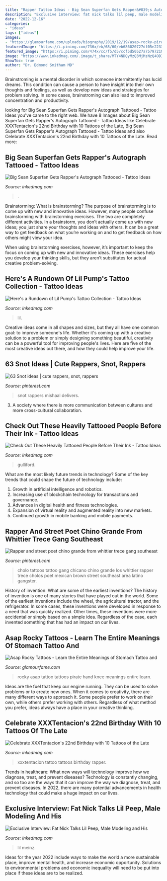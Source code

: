 ```yaml
---
title: "Rapper Tattoo Ideas - Big Sean Superfan Gets Rapper&#039;s Autograph Tattooed"
description: "Exclusive interview: fat nick talks lil peep, male modeling and his"
date: "2022-12-16"
categories:
- "ideas"
tags: ["ideas"]
images:
- "https://glamourfame.com/uploads/biography/2019/12/19/asap-rocky-pirate-tattoo-1576751408909.jpg"
featuredImage: "https://i.pinimg.com/736x/eb/68/60/eb686020727df05e2233ad53faf948ba--la-tattoo-cholo-style.jpg?b%3Dt"
featured_image: "https://i.pinimg.com/474x/cc/f5/d5/ccf5d50527a75797219341a1759c5655.jpg"
image: "https://www.inkedmag.com/.image/t_share/MTY4NDQyMzQ3MjMzNzQ4ODIz/bigseanhero.png"
ShowToc: true
author: "Dr. Edmond Smitham MD"
---
```



Brainstroming is a mental disorder in which someone intermittently has lucid dreams. This condition can cause a person to have insight into their own thoughts and feelings, as well as develop new ideas and strategies for problem solving. In some cases, brainstroming can also lead to improved concentration and productivity.

	

		
looking for Big Sean Superfan Gets Rapper&#039;s Autograph Tattooed - Tattoo Ideas you've came to the right web. We have 8 Images about Big Sean Superfan Gets Rapper&#039;s Autograph Tattooed - Tattoo Ideas like Celebrate XXXTentacion&#039;s 22nd Birthday with 10 Tattoos of the Late, Big Sean Superfan Gets Rapper&#039;s Autograph Tattooed - Tattoo Ideas and also Celebrate XXXTentacion&#039;s 22nd Birthday with 10 Tattoos of the Late. Read more:
		
    
## Big Sean Superfan Gets Rapper&#039;s Autograph Tattooed - Tattoo Ideas

<img loading=lazy src="https://www.inkedmag.com/.image/t_share/MTY4NDQyMzQ3MjMzNzQ4ODIz/bigseanhero.png" onerror="this.onerror=null;this.src='https://tse4.mm.bing.net/th?id=OIP.DIrzbVGnsCbvnrPhOoF9awHaD4&amp;pid=15.1';" alt="Big Sean Superfan Gets Rapper&#039;s Autograph Tattooed - Tattoo Ideas">

_Source: inkedmag.com_

>. 

	

Brainstorming: What is brainstorming?
The purpose of brainstorming is to come up with new and innovative ideas. However, many people confuse brainstorming with brainstorming exercises. The two are completely different activities.
In a brainstorm, you don’t actually come up with new ideas; you just share your thoughts and ideas with others. It can be a great way to get feedback on what you’re working on and to get feedback on how others might view your idea.

When using brainstorming exercises, however, it’s important to keep the focus on coming up with new and innovative ideas. These exercises help you develop your thinking skills, but they aren’t substitutes for actual creative problem-solving.

    
## Here&#039;s A Rundown Of Lil Pump&#039;s Tattoo Collection - Tattoo Ideas

<img loading=lazy src="https://www.inkedmag.com/.image/t_share/MTY2MTY4NTQxODg2Njg3MTc5/lil-pump-tattoos-fb.jpg" onerror="this.onerror=null;this.src='https://tse2.mm.bing.net/th?id=OIP.HUoWOYidGdjAMHh6M0_YyQHaD4&amp;pid=15.1';" alt="Here&#039;s a Rundown of Lil Pump&#039;s Tattoo Collection - Tattoo Ideas">

_Source: inkedmag.com_

>lil. 

	

Creative ideas come in all shapes and sizes, but they all have one common goal: to improve someone's life. Whether it's coming up with a creative solution to a problem or simply designing something beautiful, creativity can be a powerful tool for improving people's lives. Here are five of the most creative ideas out there, and how they could help improve your life.

    
## 63 Snot Ideas | Cute Rappers, Snot, Rappers

<img loading=lazy src="https://i.pinimg.com/474x/cc/f5/d5/ccf5d50527a75797219341a1759c5655.jpg" onerror="this.onerror=null;this.src='https://tse2.mm.bing.net/th?id=OIP.-lzjlcLQzglrnLF1sb34JwAAAA&amp;pid=15.1';" alt="63 Snot ideas | cute rappers, snot, rappers">

_Source: pinterest.com_

>snot rappers mishaal delivers. 

	

3. A society where there is more communication between cultures and more cross-cultural collaboration. 

    
## Check Out These Heavily Tattooed People Before Their Ink - Tattoo Ideas

<img loading=lazy src="https://www.inkedmag.com/.image/t_share/MTYyMzIxMjI0NTM2NDM0NTg5/screen-shot-2019-02-28-at-103008-am.png" onerror="this.onerror=null;this.src='https://tse4.mm.bing.net/th?id=OIP.6CbcyQ9Xyvo3bKbaSIsNbQHaHa&amp;pid=15.1';" alt="Check Out These Heavily Tattooed People Before Their Ink - Tattoo Ideas">

_Source: inkedmag.com_

>gulliford. 

	

What are the most likely future trends in technology?
Some of the key trends that could shape the future of technology include: 
1. Growth in artificial intelligence and robotics. 
2. Increasing use of blockchain technology for transactions and governance. 
3. Advances in digital health and fitness technologies. 
4. Expansion of virtual reality and augmented reality into new markets. 
5. Continued growth in mobile banking and mobile payments.

    
## Rapper And Street Poet Chino Grande From Whittier Trece Gang Southeast

<img loading=lazy src="https://i.pinimg.com/736x/eb/68/60/eb686020727df05e2233ad53faf948ba--la-tattoo-cholo-style.jpg?b%3Dt" onerror="this.onerror=null;this.src='https://tse3.mm.bing.net/th?id=OIP.ZbIH7F-UooYc3KUCatl5QQAAAA&amp;pid=15.1';" alt="Rapper and street poet chino grande from whittier trece gang southeast">

_Source: pinterest.com_

>cholo tattoos tattoo gang chicano chino grande los whittier rapper trece cholos poet mexican brown street southeast area latino gangster. 

	

History of invention: What are some of the earliest inventions?
The history of invention is one of many stories that have played out in the world. Some of the earliest inventions include the wheel, the agricultural tractor, and the refrigerator. In some cases, these inventions were developed in response to a need that was quickly realized. Other times, these inventions were more accidental or simply based on a simple idea. Regardless of the case, each invented something that has had an impact on our lives.

    
## Asap Rocky Tattoos - Learn The Entire Meanings Of Stomach Tattoo And

<img loading=lazy src="https://glamourfame.com/uploads/biography/2019/12/19/asap-rocky-pirate-tattoo-1576751408909.jpg" onerror="this.onerror=null;this.src='https://tse1.mm.bing.net/th?id=OIP.IMcOGErJ5jng9M0f5hYTxQHaJP&amp;pid=15.1';" alt="Asap Rocky Tattoos - Learn the Entire Meanings of Stomach Tattoo and">

_Source: glamourfame.com_

>rocky asap tattoo tattoos pirate hand knee meanings entire learn. 

	

Ideas are the fuel that keep our engine running. They can be used to solve problems or to create new ones. When it comes to creativity, there are many different ways to approach it. Some people prefer to work on their own, while others prefer working with others. Regardless of what method you prefer, ideas always have a place in your creative thinking.

    
## Celebrate XXXTentacion&#039;s 22nd Birthday With 10 Tattoos Of The Late

<img loading=lazy src="https://www.inkedmag.com/.image/t_share/MTY5OTA0MDg1Mzk3NDE1NzM5/xxxtentacion-fb.jpg" onerror="this.onerror=null;this.src='https://tse1.mm.bing.net/th?id=OIP.PNDDe8N-6wh6ooUY1H-cIgHaD4&amp;pid=15.1';" alt="Celebrate XXXTentacion&#039;s 22nd Birthday with 10 Tattoos of the Late">

_Source: inkedmag.com_

>xxxtentacion tattoo tattoos birthday rapper. 

	

Trends in healthcare: What new ways will technology improve how we diagnose, treat, and prevent diseases?
Technology is constantly changing, and so too are the ways that it can improve the way we diagnose, treat, and prevent diseases. In 2022, there are many potential advancements in health technology that could make a huge impact on our lives.

    
## Exclusive Interview: Fat Nick Talks Lil Peep, Male Modeling And His

<img loading=lazy src="https://www.inkedmag.com/.image/t_share/MTYxMjA5MTY0NjI0ODMyNDc2/02_fat_nick0015.jpg" onerror="this.onerror=null;this.src='https://tse3.mm.bing.net/th?id=OIP.6UD4mamYXn5eMEf5YCXv5QHaE8&amp;pid=15.1';" alt="Exclusive Interview: Fat Nick Talks Lil Peep, Male Modeling and His">

_Source: inkedmag.com_

>lil meinz. 

	

Ideas for the year 2022 include ways to make the world a more sustainable place, improve mental health, and increase economic opportunity. Solutions to environmental problems and economic inequality will need to be put into place if these ideas are to be realized.

